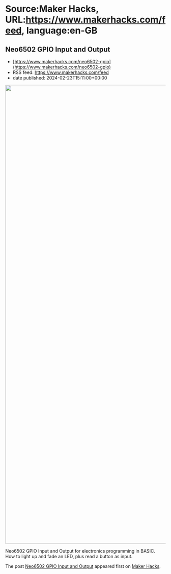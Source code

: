 # Source:Maker Hacks, URL:https://www.makerhacks.com/feed, language:en-GB

## Neo6502 GPIO Input and Output
 - [https://www.makerhacks.com/neo6502-gpio](https://www.makerhacks.com/neo6502-gpio)
 - RSS feed: https://www.makerhacks.com/feed
 - date published: 2024-02-23T15:11:00+00:00

<a href="https://www.makerhacks.com/neo6502-gpio/" rel="nofollow" title="Neo6502 GPIO Input and Output"><img alt="" class="webfeedsFeaturedVisual wp-post-image" height="1440" src="https://www.makerhacks.com/wp-content/uploads/2024/02/E761CE72-34BD-4194-9F40-4555C6FB09B6_1_102_o-scaled.jpeg" style="display: block; margin: auto; margin-bottom: 5px;" width="1920" /></a><p>Neo6502 GPIO Input and Output for electronics programming in BASIC. How to light up and fade an LED, plus read a button as input. </p>
<p>The post <a href="https://www.makerhacks.com/neo6502-gpio/">Neo6502 GPIO Input and Output</a> appeared first on <a href="https://www.makerhacks.com">Maker Hacks</a>.</p>

